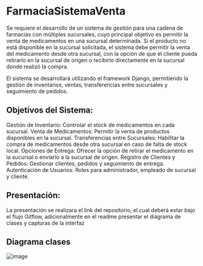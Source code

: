 # FarmaciaSistemaVenta
Se requiere el desarrollo de un sistema de gestión para una cadena de farmacias con múltiples sucursales, cuyo principal objetivo es permitir la venta de medicamentos en una sucursal determinada. Si el producto no está disponible en la sucursal solicitada, el sistema debe permitir la venta del medicamento desde otra sucursal, con la opción de que el cliente pueda retirarlo en la sucursal de origen o recibirlo directamente en la sucursal donde realizó la compra.

El sistema se desarrollará utilizando el framework Django, permitiendo la gestión de inventarios, ventas, transferencias entre sucursales y seguimiento de pedidos.

## Objetivos del Sistema:

Gestión de Inventario: Controlar el stock de medicamentos en cada sucursal.
Venta de Medicamentos: Permitir la venta de productos disponibles en la sucursal.
Transferencias entre Sucursales: Habilitar la compra de medicamentos desde otra sucursal en caso de falta de stock local.
Opciones de Entrega: Ofrecer la opción de retirar el medicamento en la sucursal o enviarlo a la sucursal de origen.
Registro de Clientes y Pedidos: Gestionar clientes, pedidos y seguimiento de entrega.
Autenticación de Usuarios: Roles para administrador, empleado de sucursal y cliente.

## Presentación:
La presentación se realizara el link del repositorio, el cual deberá  estar bajo el flujo Gitflow, adicionalmente en el readme presentar el diagrama de clases y capturas de la interfaz
## Diagrama clases

![image](https://github.com/user-attachments/assets/3a613839-bd85-4c5e-b2bd-9629cd2f1a04)
